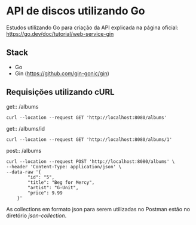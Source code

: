 # API de discos utilizando Go

Estudos utilizando Go para criação da API explicada na página oficial: https://go.dev/doc/tutorial/web-service-gin

## Stack
- Go
- Gin (https://github.com/gin-gonic/gin)

## Requisições utilizando cURL
get:: /albums
```
curl --location --request GET 'http://localhost:8080/albums'
```

get:: /albums/id
```
curl --location --request GET 'http://localhost:8080/albums/1'
```

post:: /albums
```
curl --location --request POST 'http://localhost:8080/albums' \
--header 'Content-Type: application/json' \
--data-raw '{
        "id": "5",
        "title": "Beg for Mercy",
        "artist": "G-Unit",
        "price": 9.99
    }'
```

As collections em formato json para serem utilizadas no Postman estão no diretório *json-collection*.